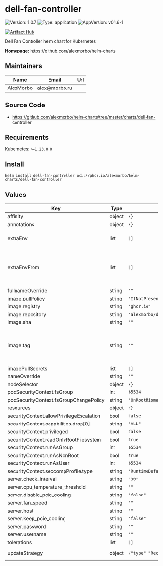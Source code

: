 
# dell-fan-controller

![Version: 1.0.7](https://img.shields.io/badge/Version-1.0.7-informational?style=flat-square) ![Type: application](https://img.shields.io/badge/Type-application-informational?style=flat-square) ![AppVersion: v0.1.6-1](https://img.shields.io/badge/AppVersion-v0.1.6--1-informational?style=flat-square)

[![Artifact Hub](https://img.shields.io/endpoint?url=https://artifacthub.io/badge/repository/dell-fan-controller)](https://artifacthub.io/packages/search?repo=dell-fan-controller)

Dell Fan Controller helm chart for Kubernetes

**Homepage:** <https://github.com/alexmorbo/helm-charts>

## Maintainers

| Name | Email | Url |
| ---- | ------ | --- |
| AlexMorbo | <alex@morbo.ru> |  |

## Source Code

* <https://github.com/alexmorbo/helm-charts/tree/master/charts/dell-fan-controller>

## Requirements

Kubernetes: `>=1.23.0-0`

## Install
```console
helm install dell-fan-controller oci://ghcr.io/alexmorbo/helm-charts/dell-fan-controller
```

## Values

| Key | Type | Default | Description |
|-----|------|---------|-------------|
| affinity | object | `{}` |  |
| annotations | object | `{}` |  |
| extraEnv | list | `[]` | Environment variables to add |
| extraEnvFrom | list | `[]` | Environment variables from secrets or configmaps to add |
| fullnameOverride | string | `""` |  |
| image.pullPolicy | string | `"IfNotPresent"` |  |
| image.registry | string | `"ghcr.io"` |  |
| image.repository | string | `"alexmorbo/dell_idrac_fan_controller"` |  |
| image.sha | string | `""` |  |
| image.tag | string | `""` | Overrides the image tag whose default is the chart appVersion. |
| imagePullSecrets | list | `[]` |  |
| nameOverride | string | `""` |  |
| nodeSelector | object | `{}` |  |
| podSecurityContext.fsGroup | int | `65534` |  |
| podSecurityContext.fsGroupChangePolicy | string | `"OnRootMismatch"` |  |
| resources | object | `{}` |  |
| securityContext.allowPrivilegeEscalation | bool | `false` |  |
| securityContext.capabilities.drop[0] | string | `"ALL"` |  |
| securityContext.privileged | bool | `false` |  |
| securityContext.readOnlyRootFilesystem | bool | `true` |  |
| securityContext.runAsGroup | int | `65534` |  |
| securityContext.runAsNonRoot | bool | `true` |  |
| securityContext.runAsUser | int | `65534` |  |
| securityContext.seccompProfile.type | string | `"RuntimeDefault"` |  |
| server.check_interval | string | `"30"` |  |
| server.cpu_temperature_threshold | string | `""` |  |
| server.disable_pcie_cooling | string | `"false"` |  |
| server.fan_speed | string | `""` |  |
| server.host | string | `""` |  |
| server.keep_pcie_cooling | string | `"false"` |  |
| server.password | string | `""` |  |
| server.username | string | `""` |  |
| tolerations | list | `[]` |  |
| updateStrategy | object | `{"type":"Recreate"}` | Deployment strategy |
